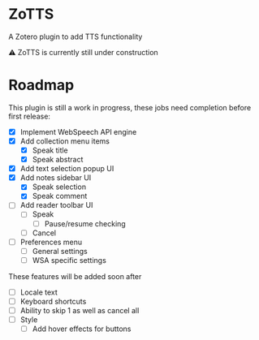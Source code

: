 # ZoTTS
A Zotero plugin to add TTS functionality

⚠️ ZoTTS is currently still under construction

# Roadmap
This plugin is still a work in progress, these jobs need completion before first release:
- [x] Implement WebSpeech API engine
- [x] Add collection menu items
  - [x] Speak title
  - [x] Speak abstract
- [x] Add text selection popup UI
- [x] Add notes sidebar UI
  - [x] Speak selection
  - [x] Speak comment
- [ ] Add reader toolbar UI
  - [ ] Speak
    - [ ] Pause/resume checking
  - [ ] Cancel
- [ ] Preferences menu
  - [ ] General settings
  - [ ] WSA specific settings

These features will be added soon after
- [ ] Locale text
- [ ] Keyboard shortcuts
- [ ] Ability to skip 1 as well as cancel all
- [ ] Style
  - [ ] Add hover effects for buttons